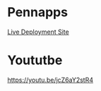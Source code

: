 # Pennapps
[Live Deployment Site](https://oliver-redeyoff.github.io/xylophoneHero/)

# Yoututbe 
https://youtu.be/jcZ6aY2stR4
